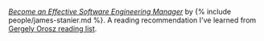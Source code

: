 *[Become an Effective Software Engineering Manager](https://www.goodreads.com/book/show/50363684-become-an-effective-software-engineering-manager)* by {% include people/james-stanier.md %}. A reading recommendation I've learned from [Gergely Orosz reading list](https://blog.pragmaticengineer.com/my-reading-list/).